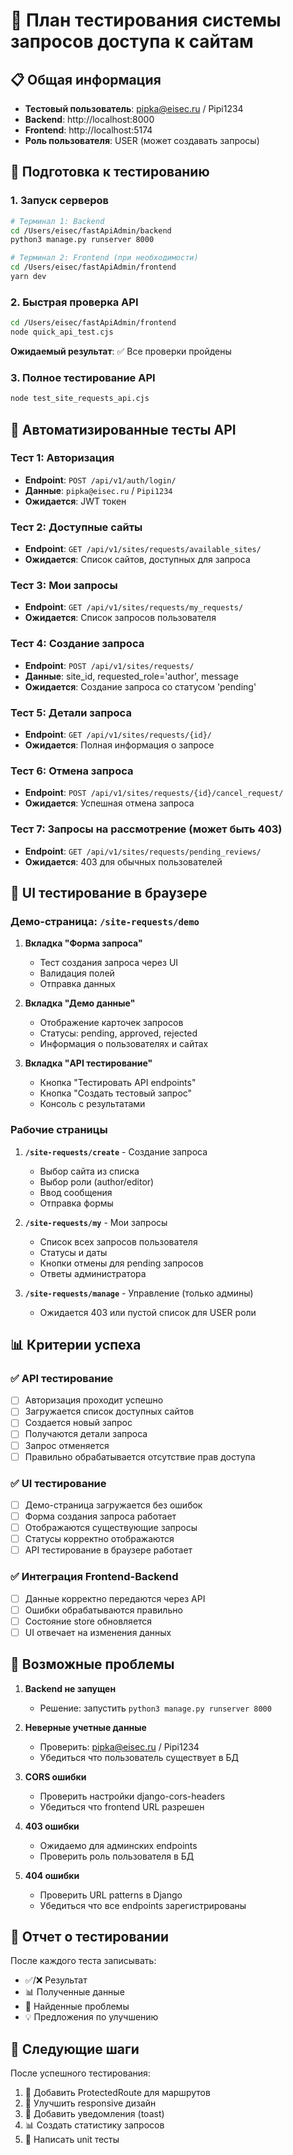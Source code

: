 # 🧪 План тестирования системы запросов доступа к сайтам

## 📋 **Общая информация**
- **Тестовый пользователь**: pipka@eisec.ru / Pipi1234
- **Backend**: http://localhost:8000
- **Frontend**: http://localhost:5174
- **Роль пользователя**: USER (может создавать запросы)

## 🔧 **Подготовка к тестированию**

### 1. Запуск серверов
```bash
# Терминал 1: Backend
cd /Users/eisec/fastApiAdmin/backend
python3 manage.py runserver 8000

# Терминал 2: Frontend (при необходимости)
cd /Users/eisec/fastApiAdmin/frontend
yarn dev
```

### 2. Быстрая проверка API
```bash
cd /Users/eisec/fastApiAdmin/frontend
node quick_api_test.cjs
```
**Ожидаемый результат**: ✅ Все проверки пройдены

### 3. Полное тестирование API
```bash
node test_site_requests_api.cjs
```

## 🧪 **Автоматизированные тесты API**

### Тест 1: Авторизация
- **Endpoint**: `POST /api/v1/auth/login/`
- **Данные**: `pipka@eisec.ru` / `Pipi1234`
- **Ожидается**: JWT токен

### Тест 2: Доступные сайты
- **Endpoint**: `GET /api/v1/sites/requests/available_sites/`
- **Ожидается**: Список сайтов, доступных для запроса

### Тест 3: Мои запросы
- **Endpoint**: `GET /api/v1/sites/requests/my_requests/`
- **Ожидается**: Список запросов пользователя

### Тест 4: Создание запроса
- **Endpoint**: `POST /api/v1/sites/requests/`
- **Данные**: site_id, requested_role='author', message
- **Ожидается**: Создание запроса со статусом 'pending'

### Тест 5: Детали запроса
- **Endpoint**: `GET /api/v1/sites/requests/{id}/`
- **Ожидается**: Полная информация о запросе

### Тест 6: Отмена запроса
- **Endpoint**: `POST /api/v1/sites/requests/{id}/cancel_request/`
- **Ожидается**: Успешная отмена запроса

### Тест 7: Запросы на рассмотрение (может быть 403)
- **Endpoint**: `GET /api/v1/sites/requests/pending_reviews/`
- **Ожидается**: 403 для обычных пользователей

## 🎨 **UI тестирование в браузере**

### Демо-страница: `/site-requests/demo`
1. **Вкладка "Форма запроса"**
   - Тест создания запроса через UI
   - Валидация полей
   - Отправка данных

2. **Вкладка "Демо данные"**
   - Отображение карточек запросов
   - Статусы: pending, approved, rejected
   - Информация о пользователях и сайтах

3. **Вкладка "API тестирование"**
   - Кнопка "Тестировать API endpoints"
   - Кнопка "Создать тестовый запрос"
   - Консоль с результатами

### Рабочие страницы
1. **`/site-requests/create`** - Создание запроса
   - Выбор сайта из списка
   - Выбор роли (author/editor)
   - Ввод сообщения
   - Отправка формы

2. **`/site-requests/my`** - Мои запросы
   - Список всех запросов пользователя
   - Статусы и даты
   - Кнопки отмены для pending запросов
   - Ответы администратора

3. **`/site-requests/manage`** - Управление (только админы)
   - Ожидается 403 или пустой список для USER роли

## 📊 **Критерии успеха**

### ✅ API тестирование
- [ ] Авторизация проходит успешно
- [ ] Загружается список доступных сайтов
- [ ] Создается новый запрос
- [ ] Получаются детали запроса
- [ ] Запрос отменяется
- [ ] Правильно обрабатывается отсутствие прав доступа

### ✅ UI тестирование
- [ ] Демо-страница загружается без ошибок
- [ ] Форма создания запроса работает
- [ ] Отображаются существующие запросы
- [ ] Статусы корректно отображаются
- [ ] API тестирование в браузере работает

### ✅ Интеграция Frontend-Backend
- [ ] Данные корректно передаются через API
- [ ] Ошибки обрабатываются правильно
- [ ] Состояние store обновляется
- [ ] UI отвечает на изменения данных

## 🚨 **Возможные проблемы**

1. **Backend не запущен**
   - Решение: запустить `python3 manage.py runserver 8000`

2. **Неверные учетные данные**
   - Проверить: pipka@eisec.ru / Pipi1234
   - Убедиться что пользователь существует в БД

3. **CORS ошибки**
   - Проверить настройки django-cors-headers
   - Убедиться что frontend URL разрешен

4. **403 ошибки**
   - Ожидаемо для админских endpoints
   - Проверить роль пользователя в БД

5. **404 ошибки**
   - Проверить URL patterns в Django
   - Убедиться что все endpoints зарегистрированы

## 📝 **Отчет о тестировании**

После каждого теста записывать:
- ✅/❌ Результат
- 📊 Полученные данные
- 🐛 Найденные проблемы
- 💡 Предложения по улучшению

## 🎯 **Следующие шаги**

После успешного тестирования:
1. 🔐 Добавить ProtectedRoute для маршрутов
2. 📱 Улучшить responsive дизайн
3. 🔔 Добавить уведомления (toast)
4. 📊 Создать статистику запросов
5. 🧪 Написать unit тесты 